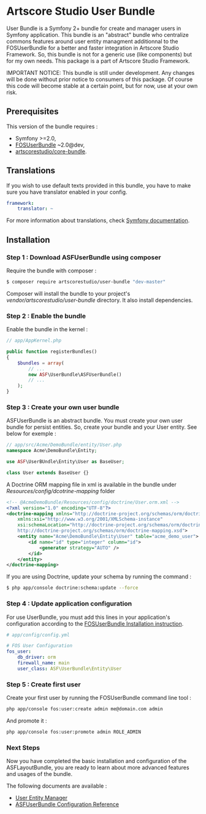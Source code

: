 # Artscore Studio User Bundle

User Bundle is a Symfony 2+ bundle for create and manager users in Symfony application. This bundle is an "abstract" bundle who centralize commons features around user entity managment additionnal to the FOSUserBundle for a better and faster integration in Artscore Studio Framework. So, this bundle is not for a generic use (like components) but for my own needs. This package is a part of Artscore Studio Framework.

IMPORTANT NOTICE: This bundle is still under development. Any changes will be done without prior notice to consumers of this package. Of course this code will become stable at a certain point, but for now, use at your own risk.

## Prerequisites

This version of the bundle requires :
* Symfony >=2.0, 
* [FOSUserBundle](https://github.com/FriendsOfSymfony/FOSUserBundle) ~2.0@dev,
* [artscorestudio/core-bundle](https://github.com/artscorestudio/core-bundle).

## Translations

If you wish to use default texts provided in this bundle, you have to make sure you have translator enabled in your config.

```yaml
framework:
    translator: ~
```

For more information about translations, check [Symfony documentation](http://symfony.com/doc/current/book/translation.html).

## Installation

### Step 1 : Download ASFUserBundle using composer

Require the bundle with composer :

```bash
$ composer require artscorestudio/user-bundle "dev-master"
```

Composer will install the bundle to your project's *vendor/artscorestudio/user-bundle* directory. It also install dependencies. 

### Step 2 : Enable the bundle

Enable the bundle in the kernel :

```php
// app/AppKernel.php

public function registerBundles()
{
	$bundles = array(
		// ...
		new ASF\UserBundle\ASFUserBundle()
		// ...
	);
}
```

### Step 3 : Create your own user bundle

ASFUserBundle is an abstract bundle. You must create your own user bundle for persist entities. So, create your bundle and your User entity. See below for exemple :

```php
// app/src/Acme/DemoBundle/entity/User.php
namespace Acme\DemoBundle\Entity;

use ASF\UserBUndle\Entity\User as BaseUser;

class User extends BaseUser {}
```

A Doctrine ORM mapping file in xml is available in the bundle under *Resources/config/dcotrine-mapping* folder

```xml
<!-- @AcmeDemoBundle/Resources/config/doctrine/User.orm.xml -->
<?xml version="1.0" encoding="UTF-8"?>
<doctrine-mapping xmlns="http://doctrine-project.org/schemas/orm/doctrine-mapping"
	xmlns:xsi="http://www.w3.org/2001/XMLSchema-instance"
	xsi:schemaLocation="http://doctrine-project.org/schemas/orm/doctrine-mapping
	http://doctrine-project.org/schemas/orm/doctrine-mapping.xsd">
	<entity name="Acme\DemoBundle\Entity\User" table="acme_demo_user">
		<id name="id" type="integer" column="id">
			<generator strategy="AUTO" />
		</id>
	</entity>
</doctrine-mapping>
```

If you are using Doctrine, update your schema by running the command :
```bash
$ php app/console doctrine:schema:update --force
```

### Step 4 : Update application configuration

For use UserBundle, you must add this lines in your application's configuration according to the [FOSUserBundle Installation instruction](https://github.com/FriendsOfSymfony/FOSUserBundle/blob/master/Resources/doc/index.md).

```yaml
# app/config/config.yml

# FOS User Configuration
fos_user:
    db_driver: orm
    firewall_name: main
    user_class: ASF\UserBundle\Entity\User
```

### Step 5 : Create first user

Create your first user by running the FOSUserBundle command line tool :
```bash
php app/console fos:user:create admin me@domain.com admin
```

And promote it :
```bash
php app/console fos:user:promote admin ROLE_ADMIN
```

### Next Steps

Now you have completed the basic installation and configuration of the ASFLayoutBundle, you are ready to learn about more advanced features and usages of the bundle.

The following documents are available :
* [User Entity Manager](user-manager.md)
* [ASFUserBundle Configuration Reference](configuration.md)